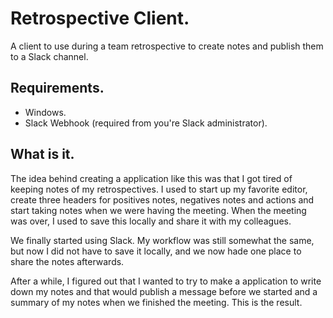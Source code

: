 # Retrospective Client.
A client to use during a team retrospective to create notes and publish them to a Slack channel.

## Requirements.
- Windows.
- Slack Webhook (required from you're Slack administrator).

## What is it.
The idea behind creating a application like this was that I got tired of keeping notes of my retrospectives. I used to start up my favorite editor, create three headers for positives notes, negatives notes and actions and start taking notes when we were having the meeting. When the meeting was over, I used to save this locally and share it with my colleagues.

We finally started using Slack. My workflow was still somewhat the same, but now I did not have to save it locally, and we now hade one place to share the notes afterwards. 

After a while, I figured out that I wanted to try to make a application to write down my notes and that would publish a message before we started and a summary of my notes when we finished the meeting. This is the result.
